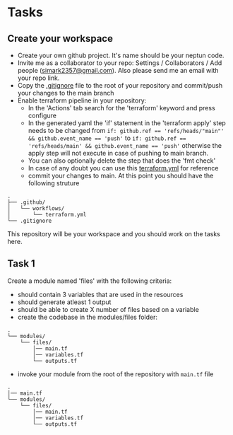 # Tasks
## Create your workspace
- Create your own github project. It's name should be your neptun code.
- Invite me as a collaborator to your repo: Settings / Collaborators / Add people (simark2357@gmail.com). Also please send me an email with your repo link.
- Copy the [.gitignore](https://github.com/s1mark/mzl7y1/blob/31674b2071135266cc112cff2f66fa4915e8d871/.gitignore) file to the root of your repository and commit/push your changes to the main branch
- Enable terraform pipeline in your repository:
  - In the 'Actions' tab search for the 'terraform' keyword and press configure
  - In the generated yaml the 'if' statement in the 'terraform apply' step needs to be changed from `if: github.ref == 'refs/heads/"main"' && github.event_name == 'push'` to `if: github.ref == 'refs/heads/main' && github.event_name == 'push'` otherwise the apply step will not execute in case of pushing to main branch.
  - You can also optionally delete the step that does the 'fmt check'
  - In case of any doubt you can use this [terraform.yml](https://github.com/s1mark/mzl7y1/blob/31674b2071135266cc112cff2f66fa4915e8d871/.github/workflows/terraform.yml) for reference
  - commit your changes to main. At this point you should have the following struture
```
.
├── .github/
│   └── workflows/
│       └── terraform.yml
└── .gitignore
```
This repository will be your workspace and you should work on the tasks here.
## Task 1
Create a module named 'files' with the following criteria:
- should contain 3 variables that are used in the resources
- should generate atleast 1 output
- should be able to create X number of files based on a variable
- create the codebase in the modules/files folder:
```
.
└── modules/
    └── files/
        │── main.tf
        │── variables.tf
        └── outputs.tf
```
- invoke your module from the root of the repository with `main.tf` file
```
.
│── main.tf
└── modules/
    └── files/
        │── main.tf
        │── variables.tf
        └── outputs.tf
```
